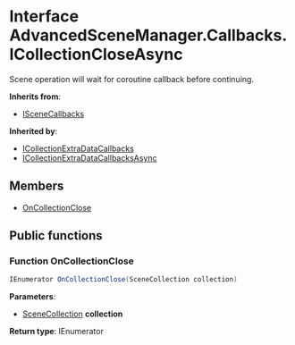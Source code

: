 <a id="Callbacks.ICollectionCloseAsync"></a>
# Interface AdvancedSceneManager.Callbacks.ICollectionCloseAsync








Scene operation will wait for coroutine callback before continuing.

**Inherits from**:

* [ISceneCallbacks](Callbacks.ISceneCallbacks.md#Callbacks.ISceneCallbacks)

**Inherited by**:

* [ICollectionExtraDataCallbacks](Callbacks.ICollectionExtraDataCallbacks.md#Callbacks.ICollectionExtraDataCallbacks)
* [ICollectionExtraDataCallbacksAsync](Callbacks.ICollectionExtraDataCallbacksAsync.md#Callbacks.ICollectionExtraDataCallbacksAsync)

## Members

* [OnCollectionClose](Callbacks.ICollectionCloseAsync.md#Callbacks.ICollectionCloseAsync_1a6d6d3f044e2e9da24c8384a4ab047ff2)

## Public functions

<a id="Callbacks.ICollectionCloseAsync_1a6d6d3f044e2e9da24c8384a4ab047ff2"></a>
### Function OnCollectionClose



```csharp
IEnumerator OnCollectionClose(SceneCollection collection)
```







**Parameters**:

* [SceneCollection](Models.SceneCollection.md#Models.SceneCollection) **collection**

**Return type**: IEnumerator






[static]: https://img.shields.io/badge/-static-lightgrey (static)



